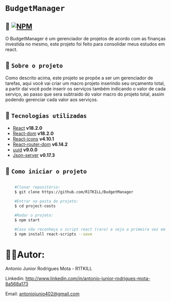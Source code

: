 # `BudgetManager`

## 🔑 [![NPM](https://img.shields.io/npm/l/react)](./LICENSE.md)


O BudgetManager é um gerenciador de projetos de acordo com as finanças investida no mesmo, este projeto foi feito para consolidar meus estudos em react.

## 🔎 `Sobre o projeto`

Como descrito acima, este projeto se propõe a ser um gerenciador de tarefas, aqui você vai criar um macro projeto inserindo seu orçamento total, a partir dai você pode inserir os serviços também indicando o valor de cada serviço, ao passo que sera subtraido do valor macro do projeto total, assim podendo gerenciar cada valor aos serviços.

## 🔧 `Tecnologias utilizadas`

- [React](https://www.alura.com.br/artigos/react-js) **v18.2.0**
- [React-dom](https://pt-br.legacy.reactjs.org/docs/react-dom.html) **v18.2.0**
- [React-icons](https://blog.betrybe.com/react/react-icons/) **v4.10.1**
- [React-router-dom](https://www.treinaweb.com.br/blog/gerenciamento-de-rotas-no-react-com-react-router#:~:text=O%20React%20Router%20%C3%A9%20uma%20excelente%20op%C3%A7%C3%A3o%20para%20gerenciamento%20de,de%20forma%20simples%20e%20intuitiva.) **v6.14.2**
- [uuid](https://blog.ramongomes.com.br/tudo-sobre-uuid-node-js/#:~:text=UUID%20vers%C3%A3o%204%20(v4)%3A,n%C3%ADvel%20de%20namespace%20e%20nome.) **v9.0.0**
- [Json-server](https://blog.rocketseat.com.br/criando-uma-api-falsa-com-json-server/#:~:text=O%20JSON%2DServer%20%C3%A9%20simples,de%20teste%20de%20suas%20aplica%C3%A7%C3%B5es.) **v0.17.3**

## 🏁 `Como iniciar o projeto`

```bash

    #Clonar repositório:
    $ git clone https://github.com/R1TKILL/BudgetManager

    #Entrar na pasta do projeto:
    $ cd project-costs

    #Rodar o projeto:
    $ npm start

    #Caso não reconheça o script react (raro) e seja a primeira vez em sua máquina, execute o seguinte comando antes:
    $ npm install react-scripts --save

```

# 🧑‍💻Autor:

Antonio Junior Rodrigues Mota - R1TKILL

Linkedin: http://www.linkedin.com/in/antonio-junior-rodrigues-mota-8a568a173

Email: antoniojunio402@gmail.com